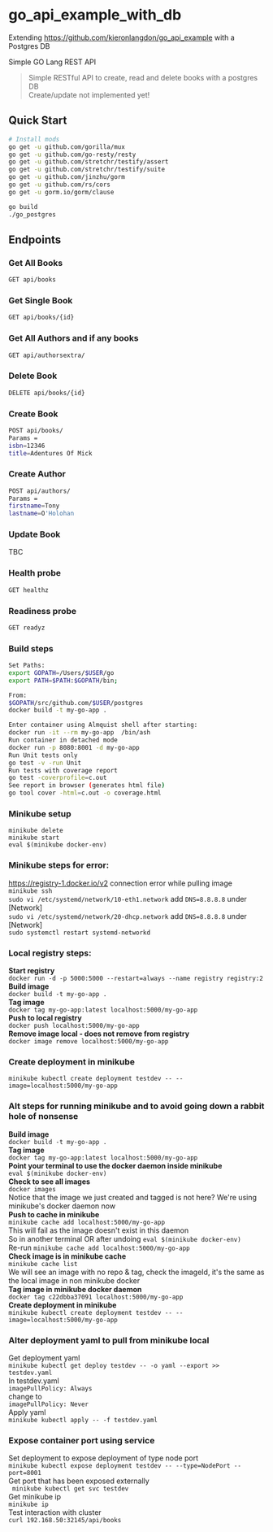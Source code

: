 # go_api_example_with_db

Extending https://github.com/kieronlangdon/go_api_example with a Postgres DB

 Simple GO Lang REST API

> Simple RESTful API to create, read and delete books with a postgres DB   
Create/update not implemented yet!

## Quick Start


``` bash
# Install mods
go get -u github.com/gorilla/mux
go get -u github.com/go-resty/resty
go get -u github.com/stretchr/testify/assert
go get -u github.com/stretchr/testify/suite
go get -u github.com/jinzhu/gorm
go get -u github.com/rs/cors
go get -u gorm.io/gorm/clause
```

``` bash
go build
./go_postgres
```

## Endpoints

### Get All Books
``` bash
GET api/books
```
### Get Single Book
``` bash
GET api/books/{id}
```

### Get All Authors and if any books 
``` bash 
GET api/authorsextra/
```
### Delete Book
``` bash
DELETE api/books/{id}
```

### Create Book
``` bash 
POST api/books/   
Params =    
isbn=12346   
title=Adentures Of Mick
```
### Create Author
``` bash 
POST api/authors/   
Params =    
firstname=Tony   
lastname=O'Holohan
```
### Update Book
TBC

### Health probe
``` bash
GET healthz
```

### Readiness probe
``` bash
GET readyz
```


### Build steps
``` bash
Set Paths:
export GOPATH=/Users/$USER/go
export PATH=$PATH:$GOPATH/bin;

From:
$GOPATH/src/github.com/$USER/postgres
docker build -t my-go-app .

Enter container using Almquist shell after starting:
docker run -it --rm my-go-app  /bin/ash
Run container in detached mode
docker run -p 8080:8001 -d my-go-app
Run Unit tests only
go test -v -run Unit
Run tests with coverage report
go test -coverprofile=c.out
See report in browser (generates html file)
go tool cover -html=c.out -o coverage.html

```
### Minikube setup
```
minikube delete
minikube start
eval $(minikube docker-env)
```
### Minikube steps for error:   
https://registry-1.docker.io/v2 connection error while pulling image   
`minikube ssh`   
`sudo vi /etc/systemd/network/10-eth1.network` add `DNS=8.8.8.8` under [Network]   
`sudo vi /etc/systemd/network/20-dhcp.network` add `DNS=8.8.8.8` under [Network]   
`sudo systemctl restart systemd-networkd`    
### Local registry steps:   
**Start registry**   
`docker run -d -p 5000:5000 --restart=always --name registry registry:2`   
**Build image**   
`docker build -t my-go-app .`   
**Tag image**   
`docker tag my-go-app:latest localhost:5000/my-go-app`   
**Push to local registry**   
`docker push localhost:5000/my-go-app`   
**Remove image local - does not remove from registry**   
`docker image remove localhost:5000/my-go-app`   
### Create deployment in minikube
`minikube kubectl create deployment testdev -- --image=localhost:5000/my-go-app`   

### Alt steps for running minikube and to avoid going down a rabbit hole of nonsense   
**Build image**   
`docker build -t my-go-app .`   
**Tag image**   
`docker tag my-go-app:latest localhost:5000/my-go-app`   
**Point your terminal to use the docker daemon inside minikube**   
`eval $(minikube docker-env)`   
**Check to see all images**      
`docker images`   
Notice that the image we just created and tagged is not here? We're using minikube's docker daemon now   
**Push to cache in minikube**   
`minikube cache add localhost:5000/my-go-app`   
This will fail as the image doesn't exist in this daemon   
So in another terminal OR after undoing `eval $(minikube docker-env)`   
Re-run `minikube cache add localhost:5000/my-go-app`   
**Check image is in minikube cache**   
`minikube cache list`   
We will see an image with no repo & tag, check the imageId, it's the same as the local image in non minikube docker   
**Tag image in minikube docker daemon**   
`docker tag c22dbba37091 localhost:5000/my-go-app`   
**Create deployment in minikube**   
`minikube kubectl create deployment testdev -- --image=localhost:5000/my-go-app`  
### Alter deployment yaml to pull from minikube local   
Get deployment yaml   
`minikube kubectl get deploy testdev -- -o yaml --export >> testdev.yaml`   
In testdev.yaml   
`imagePullPolicy: Always`   
change to    
`imagePullPolicy: Never`   
Apply yaml   
`minikube kubectl apply -- -f testdev.yaml`   
### Expose container port using service   
Set deployment to expose deployment of type node port   
`minikube kubectl expose deployment testdev -- --type=NodePort --port=8001`   
Get port that has been exposed externally   
` minikube kubectl get svc testdev`   
Get minikube ip   
`minikube ip`   
Test interaction with cluster   
`curl 192.168.50:32145/api/books`     
